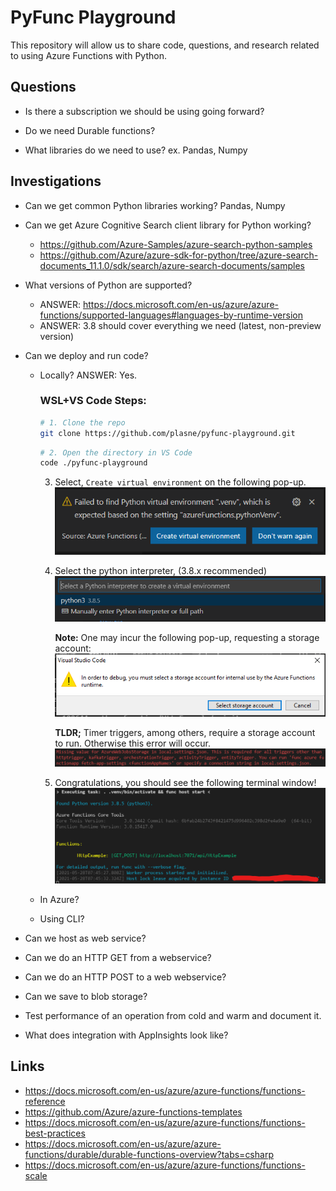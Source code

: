 # PyFunc Playground

This repository will allow us to share code, questions, and research related to using Azure Functions with Python.

## Questions

- Is there a subscription we should be using going forward?

- Do we need Durable functions?

- What libraries do we need to use? ex. Pandas, Numpy

## Investigations

- Can we get common Python libraries working? Pandas, Numpy

- Can we get Azure Cognitive Search client library for Python working?
    - https://github.com/Azure-Samples/azure-search-python-samples
    - https://github.com/Azure/azure-sdk-for-python/tree/azure-search-documents_11.1.0/sdk/search/azure-search-documents/samples

- What versions of Python are supported?
    - ANSWER: https://docs.microsoft.com/en-us/azure/azure-functions/supported-languages#languages-by-runtime-version
    - ANSWER: 3.8 should cover everything we need (latest, non-preview version)

- Can we deploy and run code?
    - Locally?
        ANSWER: Yes.
        
        ### WSL+VS Code Steps:
        ```bash
        # 1. Clone the repo
        git clone https://github.com/plasne/pyfunc-playground.git
        ```

        ```bash
        # 2. Open the directory in VS Code
        code ./pyfunc-playground
        ```

        3. Select, `Create virtual environment` on the following pop-up.
        ![venv popup](.images/pyfunc-venv.PNG)

        4. Select the python interpreter, (3.8.x recommended)
        ![venv popup2](.images/pyfunc-venv2.PNG)

            **Note:** One may incur the following pop-up, requesting a storage account:
            ![venv popup2](.images/pyfunc-storage-account.PNG)
        
            **TLDR;** Timer triggers, among others, require a storage account to run. Otherwise this error will occur.
            ![venv popup2](.images/pyfunc-storage-error.png)

            

        
        5. Congratulations, you should see the following terminal window!
        ![success](.images/pyfunc-success.png)

        
    - In Azure?
    - Using CLI?

- Can we host as web service?

- Can we do an HTTP GET from a webservice?

- Can we do an HTTP POST to a web webservice?

- Can we save to blob storage?

- Test performance of an operation from cold and warm and document it.

- What does integration with AppInsights look like?

## Links

- https://docs.microsoft.com/en-us/azure/azure-functions/functions-reference
- https://github.com/Azure/azure-functions-templates
- https://docs.microsoft.com/en-us/azure/azure-functions/functions-best-practices
- https://docs.microsoft.com/en-us/azure/azure-functions/durable/durable-functions-overview?tabs=csharp
- https://docs.microsoft.com/en-us/azure/azure-functions/functions-scale